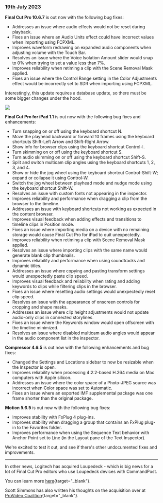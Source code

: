 ### [19th July 2023](/news/20230719)

**Final Cut Pro 10.6.7** is out now with the following bug fixes:

- Addresses an issue where audio effects would not be reset during playback.
- Fixes an issue where an Audio Units effect could have incorrect values when importing using FCPXML.
- Improves waveform redrawing on expanded audio components when adjusting volume with the Touch Bar.
- Resolves an issue where the Voice Isolation Amount slider would snap to 0% when trying to set a value less than 7%.
- Improves reliability when retiming a clip with the Scene Removal Mask applied.
- Fixes an issue where the Control Range setting in the Color Adjustments effect would be incorrectly set to SDR when importing using FCPXML.

Interestingly, this update requires a database update, so there must be some bigger changes under the hood.

![](../static/database-update.png)

**Final Cut Pro for iPad 1.1** is out now with the following bug fixes and enhancements:

- Turn snapping on or off using the keyboard shortcut N.
- Move the playhead backward or forward 10 frames using the keyboard shortcuts Shift-Left Arrow and Shift-Right Arrow.
- Show info for browser clips using the keyboard shortcut Control-I.
- Turn skimming on or off using the keyboard shortcut S.
- Turn audio skimming on or off using the keyboard shortcut Shift-S.
- Split and switch multicam clip angles using the keyboard shortcuts 1, 2, 3, and 4.
- Show or hide the jog wheel using the keyboard shortcut Control-Shift-W; expand or collapse it using Control-W.
- Switch the jog wheel between playhead mode and nudge mode using the keyboard shortcut Shift-W.
- Resolves an issue with custom fonts not appearing in the inspector.
- Improves reliability and performance when dragging a clip from the browser to the timeline.
- Addresses an issue with keyboard shortcuts not working as expected in the content browser.
- Improves visual feedback when adding effects and transitions to timeline clips in Position mode.
- Fixes an issue where importing media on a device with no remaining storage would cause Final Cut Pro for iPad to quit unexpectedly.
- Improves reliability when retiming a clip with Scene Removal Mask applied.
- Resolves an issue where importing clips with the same name would generate blank clip thumbnails.
- Improves reliability and performance when using soundtracks and dynamic titles.
- Addresses an issue where copying and pasting transform settings would unexpectedly paste clip speed.
- Improves visual feedback and reliability when rating and adding keywords to clips while filtering clips in the browser.
- Fixes an issue where resetting audio settings would unexpectedly reset clip speed.
- Resolves an issue with the appearance of onscreen controls for cropping and shape masks.
- Addresses an issue where clip height adjustments would not update audio-only clips in connected storylines.
- Fixes an issue where the Keywords window would open offscreen with the timeline minimized.
- Resolves an issue where disabled multicam audio angles would appear in the audio component list in the inspector.

**Compressor 4.6.5** is out now with the following enhancements and bug fixes:

- Changed the Settings and Locations sidebar to now be resizable when the Inspector is open.
- Improves reliability when processing 4:2:2-based H.264 media on Mac computers with Apple silicon.
- Addresses an issue where the color space of a Photo-JPEG source was incorrect when Color space was set to Automatic.
- Fixes an issue where an exported IMF supplemental package was one frame shorter than the original package.

**Motion 5.6.5** is out now with the following bug fixes:

- Improves stability with FxPlug 4 plug-ins.
- Improves stability when dragging a group that contains an FxPlug plug-in to the Favorites folder.
- Improves performance when using the Sequence Text behavior with Anchor Point set to Line (in the Layout pane of the Text Inspector).

We're excited to test it out, and see if there's other undocumented fixes and improvements.

---

In other news, Logitech has acquired Loupedeck - which is big news for a lot of Final Cut Pro editors who use Loupedeck devices with CommandPost.

You can learn more [here](https://news.logitech.com/press-releases/news-details/2023/Logitech-Acquires-Loupedeck/default.aspx){target="_blank"}.

Scott Simmons has also written his thoughts on the acquisition over at [ProVideo Coalition](https://www.provideocoalition.com/logitech-acquires-loupedeck-and-i-dont-know-how-to-feel-about-it/){target="_blank"}.